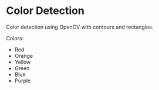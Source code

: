 # Color Detection
Color detection using OpenCV with contours and rectangles.

Colors:
- Red
- Orange
- Yellow
- Green
- Blue
- Purple
